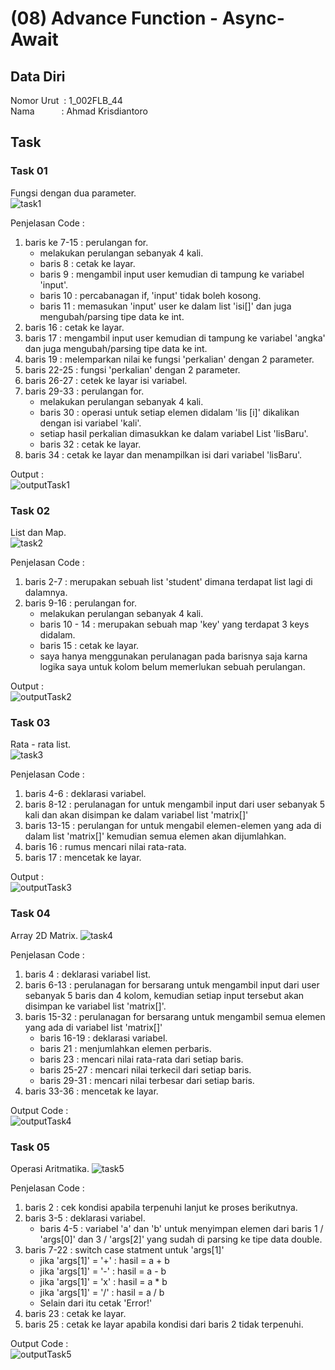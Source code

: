 # (08) Advance Function - Async-Await

## Data Diri
Nomor Urut &nbsp;: 1_002FLB_44<br>
Nama &emsp;&emsp;&ensp;&nbsp;: Ahmad Krisdiantoro

## Task
### Task 01
Fungsi dengan dua parameter.<br>
![task1](/08_Advance%20Function%20-%20Async-Await/screenshots/task1.png)

Penjelasan Code :
1. baris ke 7-15 : perulangan for.
    - melakukan perulangan sebanyak 4 kali.
    - baris 8 : cetak ke layar.
    - baris 9 : mengambil input user kemudian di tampung ke variabel 'input'.
    - baris 10 : percabanagan if, 'input' tidak boleh kosong.
    - baris 11 : memasukan 'input' user ke dalam list 'isi[]' dan juga mengubah/parsing tipe data ke int.
2. baris 16 : cetak ke layar.
3. baris 17 : mengambil input user kemudian di tampung ke variabel 'angka' dan juga mengubah/parsing tipe data ke int.
4. baris 19 : melemparkan nilai ke fungsi 'perkalian' dengan 2 parameter.
5. baris 22-25 : fungsi 'perkalian' dengan 2 parameter.
6. baris 26-27 : cetek ke layar isi variabel.
7. baris 29-33 : perulangan for.
    - melakukan perulangan sebanyak 4 kali.
    - baris 30 : operasi untuk setiap elemen didalam 'lis [i]' dikalikan dengan isi variabel 'kali'.
    - setiap hasil perkalian dimasukkan ke dalam variabel List 'lisBaru'.
    - baris 32 : cetak ke layar.
8. baris 34 : cetak ke layar dan menampilkan isi dari variabel 'lisBaru'.

Output : <br>
![outputTask1](/08_Advance%20Function%20-%20Async-Await/screenshots/outputTask1.png)

### Task 02
List dan Map.<br>
![task2](/08_Advance%20Function%20-%20Async-Await/screenshots/task2.png)

Penjelasan Code : 
1. baris 2-7 : merupakan sebuah list 'student' dimana terdapat list lagi di dalamnya.
2. baris 9-16 : perulangan for.
    - melakukan perulangan sebanyak 4 kali.
    - baris 10 - 14 : merupakan sebuah map 'key' yang terdapat 3 keys didalam.
    - baris 15 : cetak ke layar.
    - saya hanya menggunakan perulanagan pada barisnya saja karna logika saya untuk kolom belum memerlukan sebuah perulangan.

Output : <br> 
![outputTask2](/08_Advance%20Function%20-%20Async-Await/screenshots/outputTask2.png)

### Task 03
Rata - rata list.<br>
![task3](/09_Collection/screenshots/task3.png)

Penjelasan Code : 
1. baris 4-6 : deklarasi variabel.
2. baris 8-12 : perulanagan for untuk mengambil input dari user sebanyak 5 kali dan akan disimpan ke dalam variabel list 'matrix[]'
3. baris 13-15 : perulangan for untuk mengabil elemen-elemen yang ada di dalam list 'matrix[]' kemudian semua elemen akan dijumlahkan.
4. baris 16 : rumus mencari nilai rata-rata.
5. baris 17 : mencetak ke layar.

Output : <br>
![outputTask3](/09_Collection/screenshots/outputTask3.png)

### Task 04
Array 2D Matrix.
![task4](/09_Collection/screenshots/task4.png)

Penjelasan Code : 
1. baris 4 : deklarasi variabel list.
2. baris 6-13 : perulanagan for bersarang untuk mengambil input dari user sebanyak 5 baris dan 4 kolom, kemudian setiap input tersebut akan disimpan ke variabel list 'matrix[]'.
3. baris 15-32 : perulanagan for bersarang untuk mengambil semua elemen yang ada di variabel list 'matrix[]'
    - baris 16-19 : deklarasi variabel.
    - baris 21 : menjumlahkan elemen perbaris.
    - baris 23 : mencari nilai rata-rata dari setiap baris.
    - baris 25-27 : mencari nilai terkecil dari setiap baris.
    - baris 29-31 : mencari nilai terbesar dari setiap baris.
4. baris 33-36 : mencetak ke layar.

Output Code : <br>
![outputTask4](/09_Collection/screenshots/outputTask4.png)

### Task 05
Operasi Aritmatika.
![task5](/09_Collection/screenshots/task5.png)

Penjelasan Code : 
1. baris 2 : cek kondisi apabila terpenuhi lanjut ke proses berikutnya.
2. baris 3-5 : deklarasi variabel.
    - baris 4-5 : variabel 'a' dan 'b' untuk menyimpan elemen dari baris 1 / 'args[0]' dan 3 / 'args[2]' yang sudah di parsing ke tipe data double.
3. baris 7-22 : switch case statment untuk 'args[1]'
    - jika 'args[1]' = '+' : hasil = a + b
    - jika 'args[1]' = '-' : hasil = a - b
    - jika 'args[1]' = 'x' : hasil = a * b
    - jika 'args[1]' = '/' : hasil = a / b
    - Selain dari itu cetak 'Error!'
4. baris 23 : cetak ke layar.
5. baris 25 : cetak ke layar apabila kondisi dari baris 2 tidak terpenuhi.

Output Code : <br>
![outputTask5](/09_Collection/screenshots/outputTask5.png)